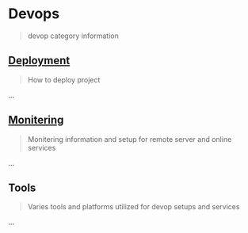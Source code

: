 # Devops
> devop category information


## [Deployment](DEPLOYMENT.md)
> How to deploy project

...

## [Monitering](MONITERING.md)
> Monitering information and setup for remote server and online services

...

## Tools
> Varies tools and platforms utilized for devop setups and services

...

